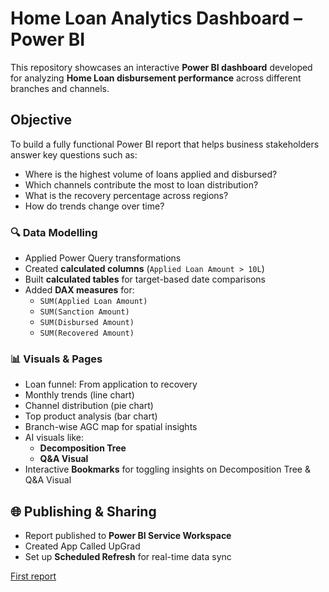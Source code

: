 # Home Loan Analytics Dashboard – Power BI

This repository showcases an interactive **Power BI dashboard** developed for analyzing **Home Loan disbursement performance** across different branches and channels.

## Objective

To build a fully functional Power BI report that helps business stakeholders answer key questions such as:

- Where is the highest volume of loans applied and disbursed?
- Which channels contribute the most to loan distribution?
- What is the recovery percentage across regions?
- How do trends change over time?

### 🔍 Data Modelling
- Applied Power Query transformations
- Created **calculated columns** (`Applied Loan Amount > 10L`)
- Built **calculated tables** for target-based date comparisons
- Added **DAX measures** for:
  - `SUM(Applied Loan Amount)`
  - `SUM(Sanction Amount)`
  - `SUM(Disbursed Amount)`
  - `SUM(Recovered Amount)`

### 📊 Visuals & Pages
- Loan funnel: From application to recovery
- Monthly trends (line chart)
- Channel distribution (pie chart)
- Top product analysis (bar chart)
- Branch-wise AGC map for spatial insights
- AI visuals like:
  - **Decomposition Tree**
  - **Q&A Visual**
- Interactive **Bookmarks** for toggling insights on Decomposition Tree & Q&A Visual

## 🌐 Publishing & Sharing
- Report published to **Power BI Service Workspace**
- Created App Called UpGrad
- Set up **Scheduled Refresh** for real-time data sync

[First report](https://github.com/user-attachments/assets/ac1b1075-8976-4101-a8ac-e3ad338e5d7c)


